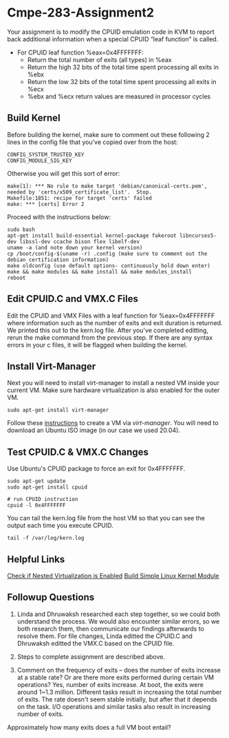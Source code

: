 # Cmpe-283-Assignment2

Your assignment is to modify the CPUID emulation code in KVM to report back additional information when a
special CPUID “leaf function” is called.

- For CPUID leaf function %eax=0x4FFFFFFF:
  - Return the total number of exits (all types) in %eax
  - Return the high 32 bits of the total time spent processing all exits in %ebx
  - Return the low 32 bits of the total time spent processing all exits in %ecx
  - %ebx and %ecx return values are measured in processor cycles 

## Build Kernel
Before building the kernel, make sure to comment out these following 2 lines in the config file that you've copied over from the host: 
```
CONFIG_SYSTEM_TRUSTED_KEY
CONFIG_MODULE_SIG_KEY
```

Otherwise you will get this sort of error: 
```
make[1]: *** No rule to make target 'debian/canonical-certs.pem', needed by 'certs/x509_certificate_list'.  Stop.
Makefile:1851: recipe for target 'certs' failed
make: *** [certs] Error 2

```

Proceed with the instructions below: 

```
sudo bash
apt-get install build-essential kernel-package fakeroot libncurses5-dev libssl-dev ccache bison flex libelf-dev
uname -a (and note down your kernel version)
cp /boot/config-$(uname -r) .config (make sure to comment out the debian certification information)
make oldconfig (use default options- continuously hold down enter)
make && make modules && make install && make modules_install
reboot
```

## Edit CPUID.C and VMX.C Files
Edit the CPUID and VMX Files with a leaf function for %eax=0x4FFFFFFF where information such as the number of exits and exit duration is returned. We printed this out to the kern.log file. After you've completed editting, rerun the make command from the previous step. If there are any syntax errors in your c files, it will be flagged when building the kernel.


## Install Virt-Manager
Next you will need to install virt-manager to install a nested VM inside your current VM. Make sure hardware virtualization is also enabled for the outer VM. 
```
sudo apt-get install virt-manager 
```
Follow these [instructions](https://www.tecmint.com/create-virtual-machines-in-kvm-using-virt-manager/) to create a VM via *virt-manager*. You will need to download an Ubuntu ISO image (in our case we used 20.04).

## Test CPUID.C & VMX.C Changes
Use Ubuntu's CPUID package to force an exit for 0x4FFFFFFF. 
```
sudo apt-get update 
sudo apt-get install cpuid

# run CPUID instruction
cpuid -l 0x4FFFFFFF
```
You can tail the kern.log file from the host VM so that you can see the output each time you execute CPUID. 
```
tail -f /var/log/kern.log
```

## Helpful Links
[Check if Nested Virtualization is Enabled](https://ostechnix.com/how-to-enable-nested-virtualization-in-kvm-in-linux/)
[Build Simple Linux Kernel Module](https://www.geeksforgeeks.org/linux-kernel-module-programming-hello-world-program/)

## Followup Questions
1. Linda and Dhruwaksh researched each step together, so we could both understand the process. We would also encounter similar errors, so we both research them, then communicate our findings afterwards to resolve them. For file changes, Linda editted the CPUID.C and Dhruwaksh editted the VMX.C based on the CPUID file. 

2. Steps to complete assignment are described above. 

3. Comment on the frequency of exits – does the number of exits increase at a stable rate? Or are there
more exits performed during certain VM operations? 
  Yes, number of exits increase. At boot, the exits were around 1~1.3 million. Different tasks result in increasing the total number of exits. The rate doesn't seem stable initially, but after that it depends on the task. I/O operations and similar tasks also result in increasing number of exits. 

Approximately how many exits does a full VM
boot entail?
